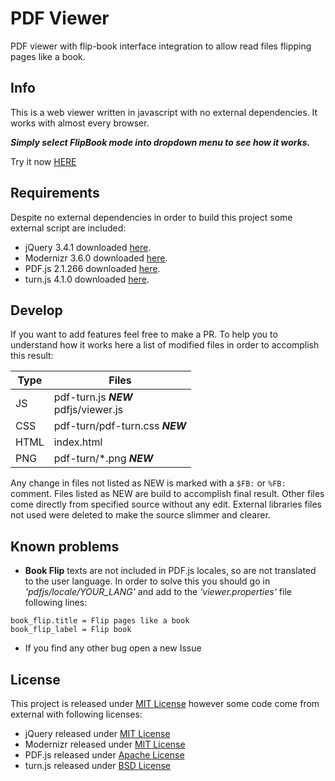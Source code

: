 # PDF Viewer
PDF viewer with flip-book interface integration to allow read files flipping pages like a book.

## Info
This is a web viewer written in javascript with no external dependencies. It works with almost every browser.

***Simply select FlipBook mode into dropdown menu to see how it works.***

Try it now [HERE](https://raffaelemorganti.github.io/pdf-viewer/)

## Requirements
Despite no external dependencies in order to build this project some external script are included:

* jQuery 3.4.1 downloaded [here](https://jquery.com/download/).
* Modernizr 3.6.0 downloaded [here](https://modernizr.com/download/?-csstransforms-csstransforms3d-domprefixes-prefixes-setclasses-shiv-testallprops-testprop-teststyles).
* PDF.js 2.1.266 downloaded [here](https://mozilla.github.io/pdf.js/getting_started/#download).
* turn.js 4.1.0 downloaded [here](http://www.turnjs.com/).

## Develop
If you want to add features feel free to make a PR.
To help you to understand how it works here a list of modified files in order to accomplish this result:

| Type | Files |
| --- | --- |
| JS | pdf-turn.js ***NEW***<br/> pdfjs/viewer.js  |
| CSS | pdf-turn/pdf-turn.css ***NEW*** |
| HTML | index.html |
| PNG | pdf-turn/\*.png ***NEW*** |


Any change in files not listed as NEW is marked with a `$FB:` or `%FB:` comment. Files listed as NEW are build to accomplish final result.
Other files come directly from specified source without any edit. External libraries files not used were deleted to make the source slimmer and clearer.

## Known problems
* __Book Flip__ texts are not included in PDF.js locales, so are not translated to the user language. In order to solve this you should go in _'pdfjs/locale/YOUR_LANG'_ and add to the _'viewer.properties'_ file following lines:
```
book_flip.title = Flip pages like a book
book_flip_label = Flip book
```
* If you find any other bug open a new Issue

## License
This project is released under [MIT License](https://github.com/RaffaeleMorganti/pdf-viewer/blob/master/LICENSE) however some code come from external with following licenses:

* jQuery released under [MIT License](https://github.com/jquery/jquery/blob/master/LICENSE.txt)
* Modernizr released under [MIT License](https://github.com/Modernizr/Modernizr/blob/master/LICENSE)
* PDF.js released under [Apache License](https://github.com/mozilla/pdf.js/blob/master/LICENSE)
* turn.js released under [BSD License](https://github.com/blasten/turn.js/blob/master/license.txt)
